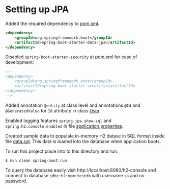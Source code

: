 # Setting up JPA

Added the required dependency to [pom.xml](pom.xml).

```xml
<dependency>
    <groupId>org.springframework.boot</groupId>
    <artifactId>spring-boot-starter-data-jpa</artifactId>
</dependency>
```

Disabled `spring-boot-starter-security` at [pom.xml](pom.xml) for ease of development:

```xml
<!--
<dependency>
    <groupId>org.springframework.boot</groupId>
    <artifactId>spring-boot-starter-security</artifactId>
</dependency>
-->
```

Added annotation `@entity` at class level and annotations `@Id` and `@GeneratedValue` for `Id` attribute in class
[User](src/main/java/com/in28minutes/rest/webservices/restfulwebservices/user/User.java). 

Enabled logging features `spring.jpa.show-sql` and `spring.h2.console.enabled` in file [application.properties](src/main/resources/application.properties).

Created sample data to populate in-memory H2 datase in SQL format inside file [data.sql](src/main/resources/data.sql).
This data is loaded into the database when application boots.

To run this project place into to this directory and run:

```
$ mvn clean spring-boot:run
```

To query the database easily visit http://localhost:8080/h2-console and connect to database `jdbc:h2:mem:testdb` with
username `sa` and no password.